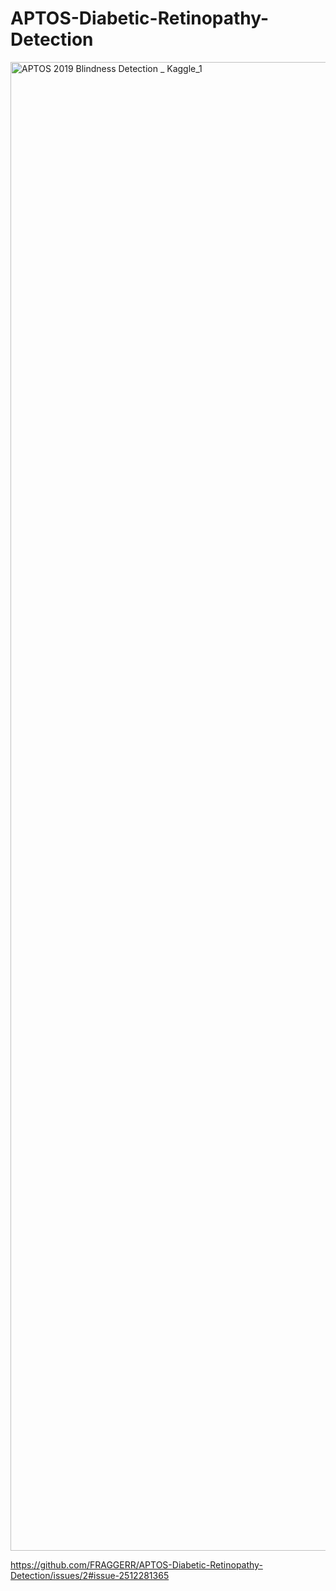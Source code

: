 # APTOS-Diabetic-Retinopathy-Detection
<img width="2382" alt="APTOS 2019 Blindness Detection _ Kaggle_1" src="https://github.com/user-attachments/assets/ae9bd13c-ba81-48f8-a4e2-bec86d173f3b">

https://github.com/FRAGGERR/APTOS-Diabetic-Retinopathy-Detection/issues/2#issue-2512281365
